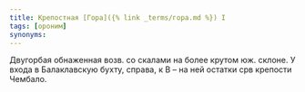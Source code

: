 ```yaml
---
title: Крепостная [Гора]({% link _terms/гора.md %}) I
tags: [ороним]
synonyms:
---
```


Двугорбая обнаженная возв. со скалами на более крутом юж. склоне. У входа в
Балаклавскую бухту, справа, к В – на ней остатки срв крепости Чембало.
